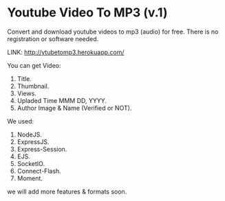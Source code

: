 # Youtube Video To MP3 (v.1)
Convert and download youtube videos to mp3 (audio) for free. There is no registration or software needed.

LINK: http://ytubetomp3.herokuapp.com/

You can get Video:
<ol>
  <li>Title.</li>
  <li>Thumbnail.</li>
  <li>Views.</li>
  <li>Upladed Time MMM DD, YYYY.</li>
  <li>Author Image & Name (Verified or NOT).</li>
</ol>

We used:
<ol>
  <li>NodeJS.</li>
  <li>ExpressJS.</li>
  <li>Express-Session.</li>
  <li>EJS.</li>
  <li>SocketIO.</li>
  <li>Connect-Flash.</li>
  <li>Moment.</li>
</ol>

we will add more features & formats soon.
